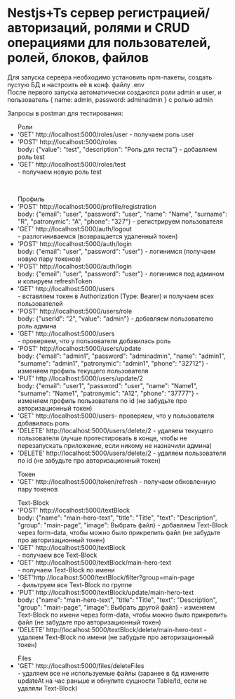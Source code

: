 <h1>Nestjs+Ts сервер регистрацией/авторизаций, ролями и CRUD операциями для пользователей, ролей, блоков, файлов</h1>

Для запуска сервера необходимо установить npm-пакеты, создать пустую БД и настроить её в конф. файлу .env<br />После первого запуска автоматически создаются роли admin и user, и пользователь { name: admin, password: adminadmin } с ролью admin

Запросы в postman для тестирования:

<ul>Роли
<li>'GET' http://localhost:5000/roles/user - получаем роль user</li>
<li>'POST' http://localhost:5000/roles </br> body: {"value": "test", "description": "Роль для теста"} - добавляем роль test</li>
<li>'GET' http://localhost:5000/roles/test </br> - получаем новую роль test</li>
</ul>
</br>
<ul>Профиль
<li>'POST' http://localhost:5000/profile/registration </br> body: {"email": "user", "password": "user", "name": "Name", "surname": "R", "patronymic": "A", "phone": "327"} - регистрируем пользователя</li>
<li>'GET' http://localhost:5000/auth/logout </br> - разлогиниваемся (возвращается удаленный токен)</li>
<li>'POST' http://localhost:5000/auth/login </br> body: {"email": "user", "password": "user"} - логинимся (получаем новую пару токенов)</li>
<li>'POST' http://localhost:5000/auth/login </br> body: {"email": "user", "password": "user"} - логинимся под админом и копируем refreshToken</li>
<li>'GET' http://localhost:5000/users </br> - вставляем токен в Authorization (Type: Bearer) и получаем всех пользователей</li>
<li>'POST' http://localhost:5000/users/role </br> body: {"userId": "2", "value": "admin"} - добавляем пользователю роль админа</li>
<li>'GET' http://localhost:5000/users </br> - проверяем, что у пользователя добавилась роль</li>
<li>'POST' http://localhost:5000/users/update </br> body: {"email": "admin1", "password": "adminadmin", "name": "admin1", "surname": "admin1", "patronymic": "admin1", "phone": "32712"} - изменяем профиль текущего пользователя</li>
<li>'PUT' http://localhost:5000/users/update/2 </br> body: {"email": "user1", "password": "user", "name": "Name1", "surname": "Name1", "patronymic": "A12", "phone": "37777"} - изменяем профиль пользователя по id (не забудьте про авторизационный токен)</li>
<li>'GET' http://localhost:5000/users- проверяем, что у пользователя добавилась роль</li>
<li>'DELETE' http://localhost:5000/users/delete/2 - удаляем текущего пользователя (лучше протестировать в конце, чтобы не перезапускать приложение, если никому не назначили админа)</li>
<li>'DELETE' http://localhost:5000/users/delete/2 - удаляем пользователя по id (не забудьте про авторизационный токен)</li>
</ul>
<ul>Токен
<li>'GET' http://localhost:5000/token/refresh - получаем обновленную пару токенов</li>
</ul>
<ul>Text-Block
<li>'POST' http://localhost:5000/textBlock </br> body: {"name": "main-hero-text", "title": "Title", "text": "Description", "group": "main-page", "image": Выбрать файл} - добавляем Text-Block через form-data, чтобы можно было прикрепить файл (не забудьте про авторизационный токен)</li>
<li>'GET' http://localhost:5000/textBlock </br> - получаем все Text-Block</li>
<li>'GET' http://localhost:5000/textBlock/main-hero-text </br> - получаем Text-Block по имени</li>
<li>'GET'http://localhost:5000/textBlock/filter?group=main-page </br> - фильтруем все Text-Block по группе</li>
<li>'PUT' http://localhost:5000/textBlock/update/main-hero-text </br> body: {"name": "main-hero-text", "title": "Title", "text": "Description", "group": "main-page", "image": Выбрать другой файл} - изменяем Text-Block по имени через form-data, чтобы можно было прикрепить файл (не забудьте про авторизационный токен)</li>
<li>'DELETE' http://localhost:5000/textBlock/delete/main-hero-text - удаляем Text-Block по имени (не забудьте про авторизационный токен)</li>
</ul>
<ul>Files
<li>'GET' http://localhost:5000/files/deleteFiles </br> - удаляем все не используемые файлы (заранее в бд измените updateAt на час раньше и обнулите сущности Table/Id, если не удаляли Text-Block)</li>
</ul>

